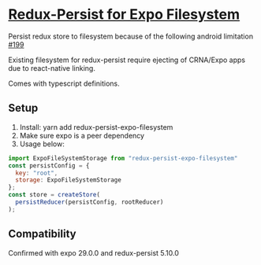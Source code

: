 # [Redux-Persist for Expo Filesystem](https://www.npmjs.com/package/redux-persist-expo-filesystem)

Persist redux store to filesystem because of the following android limitation [#199](https://github.com/rt2zz/redux-persist/issues/199)

Existing filesystem for redux-persist require ejecting of CRNA/Expo apps due to react-native linking.

Comes with typescript definitions.

## Setup

1. Install: yarn add redux-persist-expo-filesystem
1. Make sure expo is a peer dependency
1. Usage below:

```javascript
import ExpoFileSystemStorage from "redux-persist-expo-filesystem"
const persistConfig = {
  key: "root",
  storage: ExpoFileSystemStorage
};
const store = createStore(
  persistReducer(persistConfig, rootReducer)
);
```

## Compatibility

Confirmed with expo 29.0.0 and redux-persist 5.10.0
